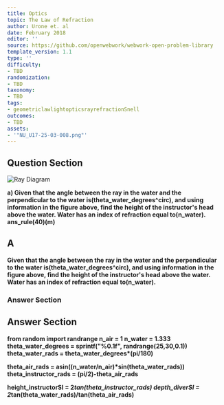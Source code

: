 ```yaml
---
title: Optics
topic: The Law of Refraction
author: Urone et. al
date: February 2018
editor: ''
source: https://github.com/openwebwork/webwork-open-problem-library
template_version: 1.1
type: ''
difficulty:
- TBD
randomization:
- TBD
taxonomy:
- TBD
tags:
- geometriclawlightopticsrayrefractionSnell
outcomes:
- TBD
assets:
- '"NU_U17-25-03-008.png"'
---
```


## Question Section 

![Ray Diagram]("NU_U17-25-03-008.png")

<b>
a) Given that the angle between the ray in the water and the perpendicular to the water is(theta_water_degrees^circ), and using information in the figure above, find the height of the instructor's head above the water. Water has an index of refraction equal to(n_water).
ans_rule(40)(m)

## A
Given that the angle between the ray in the water and the perpendicular to the water is(theta_water_degrees^circ), and using information in the figure above, find the height of the instructor's head above the water. Water has an index of refraction equal to(n_water).
### Answer Section


## Answer Section

from random import randrange
n_air = 1
n_water = 1.333
theta_water_degrees = sprintf("%0.1f", randrange(25,30,0.1))
theta_water_rads = theta_water_degrees*(pi/180)

theta_air_rads = asin((n_water/n_air)*sin(theta_water_rads))
theta_instructor_rads = (pi/2)-theta_air_rads

height_instructorSI = 2*tan(theta_instructor_rads)
depth_diverSI = 2*tan(theta_water_rads)/tan(theta_air_rads)